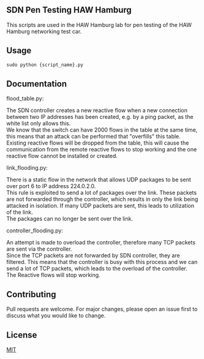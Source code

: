 ## SDN Pen Testing HAW Hamburg

This scripts are used in the HAW Hamburg lab for pen testing of the HAW Hamburg networking test car.

## Usage

```python
sudo python {script_name}.py
```

## Documentation
flood_table.py:

The SDN controller creates a new reactive flow when a new connection between two IP addresses has been created, e.g. by a ping packet, as the white list only allows this.\
We know that the switch can have 2000 flows in the table at the same time, this means that an attack can be performed that "overfills" this table.\
Existing reactive flows will be dropped from the table, this will cause the communication from the remote reactive flows to stop working and the one reactive flow cannot be installed or created.


link_flooding.py:

There is a static flow in the network that allows UDP packages to be sent over port 6 to IP address 224.0.2.0.\
This rule is exploited to send a lot of packages over the link. These packets are not forwarded through the controller, which results in only the link being attacked in isolation. If many UDP packets are sent, this leads to utilization of the link.\
The packages can no longer be sent over the link.

controller_flooding.py:

An attempt is made to overload the controller, therefore many TCP packets are sent via the controller.\
Since the TCP packets are not forwarded by SDN controller, they are filtered. This means that the controller is busy with this process and we can send a lot of TCP packets, which leads to the overload of the controller.\
The Reactive flows will stop working.

## Contributing
Pull requests are welcome. For major changes, please open an issue first to discuss what you would like to change.

## License
[MIT](https://choosealicense.com/licenses/mit/)